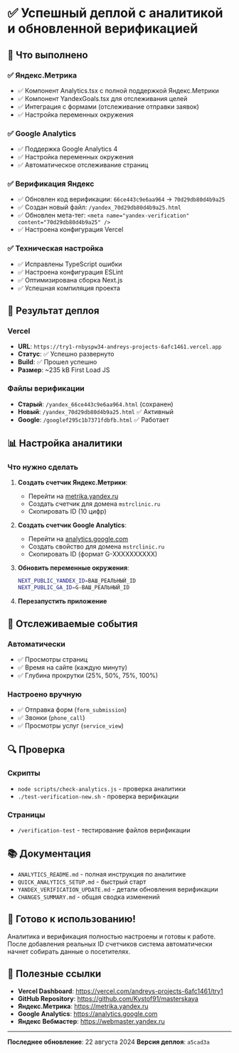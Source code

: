 # ✅ Успешный деплой с аналитикой и обновленной верификацией

## 🎯 Что выполнено

### ✅ Яндекс.Метрика
- ✅ Компонент Analytics.tsx с полной поддержкой Яндекс.Метрики
- ✅ Компонент YandexGoals.tsx для отслеживания целей
- ✅ Интеграция с формами (отслеживание отправки заявок)
- ✅ Настройка переменных окружения

### ✅ Google Analytics
- ✅ Поддержка Google Analytics 4
- ✅ Настройка переменных окружения
- ✅ Автоматическое отслеживание страниц

### ✅ Верификация Яндекс
- ✅ Обновлен код верификации: `66ce443c9e6aa964` → `70d29db80d4b9a25`
- ✅ Создан новый файл: `/yandex_70d29db80d4b9a25.html`
- ✅ Обновлен мета-тег: `<meta name="yandex-verification" content="70d29db80d4b9a25" />`
- ✅ Настроена конфигурация Vercel

### ✅ Техническая настройка
- ✅ Исправлены TypeScript ошибки
- ✅ Настроена конфигурация ESLint
- ✅ Оптимизирована сборка Next.js
- ✅ Успешная компиляция проекта

## 🚀 Результат деплоя

### Vercel
- **URL**: `https://try1-rnbyspw34-andreys-projects-6afc1461.vercel.app`
- **Статус**: ✅ Успешно развернуто
- **Build**: ✅ Прошел успешно
- **Размер**: ~235 kB First Load JS

### Файлы верификации
- **Старый**: `/yandex_66ce443c9e6aa964.html` (сохранен)
- **Новый**: `/yandex_70d29db80d4b9a25.html` ✅ Активный
- **Google**: `/googlef295c1b7371fdbfb.html` ✅ Работает

## 📊 Настройка аналитики

### Что нужно сделать
1. **Создать счетчик Яндекс.Метрики**:
   - Перейти на [metrika.yandex.ru](https://metrika.yandex.ru)
   - Создать счетчик для домена `mstrclinic.ru`
   - Скопировать ID (10 цифр)

2. **Создать счетчик Google Analytics**:
   - Перейти на [analytics.google.com](https://analytics.google.com)
   - Создать свойство для домена `mstrclinic.ru`
   - Скопировать ID (формат G-XXXXXXXXXX)

3. **Обновить переменные окружения**:
   ```bash
   NEXT_PUBLIC_YANDEX_ID=ВАШ_РЕАЛЬНЫЙ_ID
   NEXT_PUBLIC_GA_ID=G-ВАШ_РЕАЛЬНЫЙ_ID
   ```

4. **Перезапустить приложение**

## 🎯 Отслеживаемые события

### Автоматически
- ✅ Просмотры страниц
- ✅ Время на сайте (каждую минуту)
- ✅ Глубина прокрутки (25%, 50%, 75%, 100%)

### Настроено вручную
- ✅ Отправка форм (`form_submission`)
- ✅ Звонки (`phone_call`)
- ✅ Просмотры услуг (`service_view`)

## 🔍 Проверка

### Скрипты
- `node scripts/check-analytics.js` - проверка аналитики
- `./test-verification-new.sh` - проверка верификации

### Страницы
- `/verification-test` - тестирование файлов верификации

## 📚 Документация

- `ANALYTICS_README.md` - полная инструкция по аналитике
- `QUICK_ANALYTICS_SETUP.md` - быстрый старт
- `YANDEX_VERIFICATION_UPDATE.md` - детали обновления верификации
- `CHANGES_SUMMARY.md` - общая сводка изменений

## 🎉 Готово к использованию!

Аналитика и верификация полностью настроены и готовы к работе. После добавления реальных ID счетчиков система автоматически начнет собирать данные о посетителях.

## 🔗 Полезные ссылки

- **Vercel Dashboard**: https://vercel.com/andreys-projects-6afc1461/try1
- **GitHub Repository**: https://github.com/Kystof91/masterskaya
- **Яндекс.Метрика**: https://metrika.yandex.ru
- **Google Analytics**: https://analytics.google.com
- **Яндекс Вебмастер**: https://webmaster.yandex.ru

---

**Последнее обновление**: 22 августа 2024
**Версия деплоя**: `a5cad3a`

